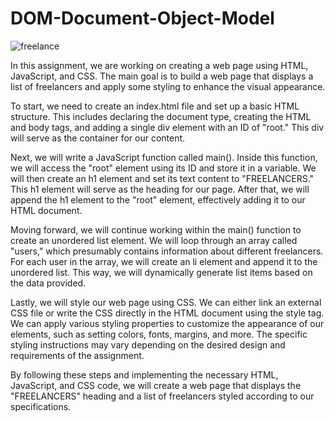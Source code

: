 # DOM-Document-Object-Model

![freelance](https://github.com/zsibisi/DOM-Document-Object-Model/assets/107902020/ef2775f9-63df-4f39-b615-5ca97dcea366)

In this assignment, we are working on creating a web page using HTML, JavaScript, and CSS. The main goal is to build a web page that displays a list of freelancers and apply some styling to enhance the visual appearance.

To start, we need to create an index.html file and set up a basic HTML structure. This includes declaring the document type, creating the HTML and body tags, and adding a single div element with an ID of "root." This div will serve as the container for our content.

Next, we will write a JavaScript function called main(). Inside this function, we will access the "root" element using its ID and store it in a variable. We will then create an h1 element and set its text content to "FREELANCERS." This h1 element will serve as the heading for our page. After that, we will append the h1 element to the "root" element, effectively adding it to our HTML document.

Moving forward, we will continue working within the main() function to create an unordered list element. We will loop through an array called "users," which presumably contains information about different freelancers. For each user in the array, we will create an li element and append it to the unordered list. This way, we will dynamically generate list items based on the data provided.

Lastly, we will style our web page using CSS. We can either link an external CSS file or write the CSS directly in the HTML document using the style tag. We can apply various styling properties to customize the appearance of our elements, such as setting colors, fonts, margins, and more. The specific styling instructions may vary depending on the desired design and requirements of the assignment.

By following these steps and implementing the necessary HTML, JavaScript, and CSS code, we will create a web page that displays the "FREELANCERS" heading and a list of freelancers styled according to our specifications.





